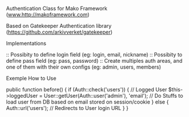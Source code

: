 Authentication Class for Mako Framework (www.http://makoframework.com)

Based on Gatekeeper Authentication library (https://github.com/arkivverket/gatekeeper)


Implementations

:: Possibity to define login field (eg: login, email, nickname)
:: Possibity to define pass field (eg: pass, password)
:: Create multiples auth areas, and one of them with their own configs (eg: admin, users, members)


Exemple How to Use


public function before()
{ 
    if (Auth::check('users'))
    {
        // Logged User
        $this->loggedUser = User::getUser(Auth::user('admin'), 'email'); // Do Stuffs to load user from DB based on email stored on session/cookie
    }
    else
    {
        Auth::url('users'); // Redirects to User login URL
    }
}
